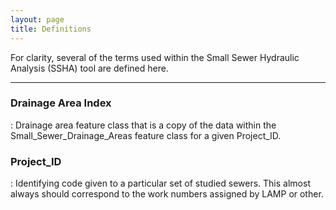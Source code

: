 ```yaml
---
layout: page
title: Definitions
---
```


For clarity, several of the terms used within the Small Sewer Hydraulic Analysis (SSHA) tool are defined here.

<hr>

### Drainage Area Index
: Drainage area feature class that is a copy of the data within the Small_Sewer_Drainage_Areas feature class for a given Project_ID.

### Project_ID
: Identifying code given to a particular set of studied sewers. This almost always should correspond to the work numbers assigned by LAMP or other.  
